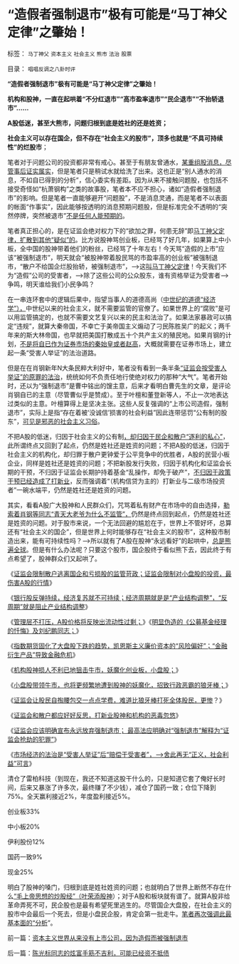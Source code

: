# “造假者强制退市”极有可能是“马丁神父定律”之肇始！

标签： `马丁神父` `资本主义` `社会主义` `熊市` `法治` `股票` 

目录： `唱唱反调之八卦时评`

**“造假者强制退市”极有可能是“马丁神父定律”之肇始！**

**机构和股神，一直在起哄着“不分红退市”“高市盈率退市”“民企退市”“不抬轿退市”……**

**A股低迷，甚至大熊市，问题归根到底是姓社的还是姓资；**

**社会主义可以存在国企，但不存在“社会主义的股市”，顶多也就是“不具可持续性”的烂股市**；

笔者对于问题公司的投资都非常有戒心。甚至于有朋友曾通水，[某重组股消息，尽管事后证实属实](../../../2007/9/8/ST金泰的乱葬岗埋葬了什么样的傻冒大散.md)，但是笔者只是稍试水就给洗了出来。这也正是“别人通水的消息，不如自已得到的分析”，信心委实有差距。因为从来不接触问题股，也包括不接受奇怪如“杭萧钢构”之类的故事股，笔者本不应不担心，诸如“造假者强制退市”的影响。但是笔者一直能够避开“问题股”，不是消息灵通，而是笔者不以表面的帐面“作事实”，因此能够按透明的消息预期问题股，但是标准完全不透明的“突然停牌，突然被退市”[不是任何人能预期的](../../../2012/1/5/股市锚定实体经济，股市的炒作有益无害.md)。

笔者真正担心的，是在证监会绝对权力下的“欲加之罪，何患无辞”即[马丁神父定律，扩散到其他“疑似”的](../../../2011/8/17/谷歌和百度连续剧的马丁神父定律.md)。比方说股神骂创业板，已经骂了好几年，如果算上中小板，全中国的股神带着他们的粉丝，已经骂了十年左右！今天骂“造假的上市”应该“被强制退市”，明天就会“被股神带着股民骂的市盈率高的创业板”被强制退市，“散户不给国企烂股抬轿，被强制退市”，——>这[叫马丁神父定律](../../../2011/8/17/谷歌和百度连续剧的马丁神父定律.md)！今天我们不为“造假”公司的受害者，——>除了这些公司的公众股东，谁有资格举证为受害者——>争鸣，明天谁给我们小民争鸣？

在一串连环套中的逻辑后果中，指望当事人的道德高尚（[中世纪的道德“经济学”），](../../../2011/12/8/中世纪道德经济学的通往奴役之路.md)中世纪以来的社会主义，就不需要监管的官僚了。如果世界上的“腐败”是可以用监管搞定的，也就不需要文艺复兴以来的民主和法治了。如果法家暴政可以搞定“违规”，就算大秦帝国，不幸亡于美帝国主义煽动了刁民陈胜吴广的起义；两千年来的斯大林帝国，也早就把美国打散成五十个共产主义的殖民地。如果肖钢的计划，[不是将自已作为证券市场的秦始皇或者赵高](../../../2013/2/22/法家暴政不嫌恶法多；赵高新政完善时即亡国灭种之日.md)，大概就需要在证券市场上，建立起一条“受害人举证”的法治道路。

但是在在肖钢新年N大条民粹大利好中，笔者没有看到一条半条[“证监会按受害人举证”的原罪的法治](../../../2012/2/15/证监会只需做好三年小事，谈忽悠创新“重监管，轻审批”.md)，统统如何不负责任地行使绝对权力的那种“大气”。笔者开始时，还以为“强制退市”是曹中铭出的馊主意，后来才看明白曹先生的文章，是评论肖钢自已的主意（尽管曹似乎是赞成）。至于叶檀和董登新等人，不止一次地表达过类似的主意。叶檀算得上是坚决主张。这些人反复强调的“上市公司造假，强制退市”，实际上是指“存在着被‘没诚信’损害的社会利益”因此连带惩罚“公有制的股东”，[可见是邪恶的社会主义习俗](../../../2012/2/13/民主凝聚社会，只有革命才团结.md)。

不把A股的低迷，归因于社会主义的公有制[，却归因于民企和散户“逐利的私心”](../../../2012/1/10/高市盈率是被特权侵犯的“生理反应”；.md)，此所谓终点又回到了起点，仍然是姓社还是姓资的问题；不把A股的低迷，归因于社会主义的机构化，却归罪于散户更钟爱于公平竞争中的优胜者，A股的民营小板企业，同样是姓社还是姓资的问题；不把新股发行失败，归因于机构化和证监会长期的干预，不归因于证监会长期护持着基金“乱操作，却免于破产”，[不归因于政策干预已经造成了打新业](../../../2014/1/14/证监会和散户都应好好反思，打新业股神和机构的恶毒忽悠.md)，反而强调着“（机构信贷为主的）打新业与二级市场投资者”一碗水端平，仍然是姓社还是姓资的问题。

其实，看看A股广大股神和人民群众们，咒骂着私有财产在市场中的自由选择，[勒索着肖钢等同志“青天大老爷为什么不监管”，](../../../2011/1/26/君权神授“向弱者倾斜”和绝对的弱者.md)仍然是终点回到起点，仍然是姓社还是姓资的问题。对于股市来说，一个无法回避的尴尬在于，世界上不管好坏，总算还有“社会主义的国企”，但是世界上何时能够存在“社会主义的股市”，这种股市制造出来，能有可持续性吗？——>所以就有了A股在股神“永远看好”的起哄中，[总是熊遍全球](../../../2012/1/5/证监会政策过度令A股熊遍全球.md)。但是有什么办法呢？只要这个股市，国企股终于看似熊下去，因此终于有点希望了，股神群众们又起哄了。



《[证监会限制散户逃离国企和亏损股的监管苛政；证监会限制对小盘股的投资，最伤害A股的行情](../../../2013/7/10/证监会限制散户逃离国企和亏损股的监管措施.md)》

《[银行股反弹持续，经济复苏就不可持续；经济周期就是是“产业结构调整”，“反周期”就是阻止产业结构调整](../../../2013/7/11/银行股如果持续走强，经济复苏就不可持续.md)》

《[管理层不打压，A股价格将反映出流动性过剩；](../../../2013/7/19/管理层不打压，A股价格终将反映流动性过剩.md)》《[明显伪造的《公募基金经理的忏悔》及刘纪鹏同志；](../../../2013/7/23/伪造的《公募基金经理的忏悔》，刘纪鹏同志的狼牙棒.md)》

《[指数期货固化了大盘股下跌的趋势，凯恩斯主义廉价资本的“风险偏好”；“金融衍生产品”导致金融危机](../../../2013/7/24/凯恩斯主义的大牛市和大萧条，大混蛋和大笨蛋.md)》

《[机构股神损人不利已地狙击牛市，妖魔化创业板，小盘股；](../../../2013/7/24/机构股神损人不利已地狙击牛市，妖魔化小盘股，谩骂散户.md)》

《[小盘股带领牛市，也将更频繁地遭到股神的妖魔化，招致行政恶霸的狼牙棒；](../../../2013/7/25/机构市强烈的羊群效应和小盘股融券及杠杆化的后果.md)》

《[证监会让股民自掏腰包交一点点学费，难道比狼牙棒打死全体股民，更惨](../../../2013/7/31/(银行＋地产)无牛市，更不会有国进民退的牛市.md)？》

《[证监会和散户都应好好反思，打新业股神和机构的恶毒忽悠](../../../2014/1/14/证监会和散户都应好好反思，打新业股神和机构的恶毒忽悠.md)》

《[证监会应该明确宣布永远放弃强制退市；
最高法应明确对“强制退市”解释为“证监会抢劫的犯罪”](../../../2014/1/15/最高法应裁定“强制退市”就是“证监会犯罪”.md)》

《[市场经济的法治是“受害人举证”后“赔偿于受害者”，——>舍此再无“正义，社会利益”可言](../../../2014/1/15/资本主义世界从来没有上市公司，因为造假而被强制退市.md)》

清仓了雷柏科技（到现在，我还不知道这股干什么的，只是知道它套了俺好长时间，后来又暴涨了许多次，最终赚了不少钱），减仓了国药一致；仓位下降到75%。全天赢利接近2%，年度盈利接近5%。

创业板33%

中小板20%

伊利股份12%

国药一致9%

现金25%

明白了股神的嗓门，归根到底是姓社姓资的问题；也就明白了世界上断然不存在什么[“毛上帝思想的炒股经”（叶荣添股神](../../../2012/12/10/有毛左股神，还有毛左色鬼.md)）；对于A股和板块就有谱了。就算A股非给革命弄死不可，民企股也是最有希望死里逃生的。尽管国企大盘股，在社会主义的股市中会最后一个死去，但是小盘民企股，肯定会第一批走牛。[笔者再次强调此最基本面的“分析](../../../2011/12/27/个案不具统计意义约束下的技术分析，未来波动无法预期.md)”。



前一篇：[资本主义世界从来没有上市公司，因为造假而被强制退市](../../../2014/1/15/资本主义世界从来没有上市公司，因为造假而被强制退市.md)

后一篇：[陈光标同志的炫富手筋不吉利，可能已经资不抵债](../../../2014/1/16/陈光标同志的炫富手筋不吉利，可能已经资不抵债.md)
